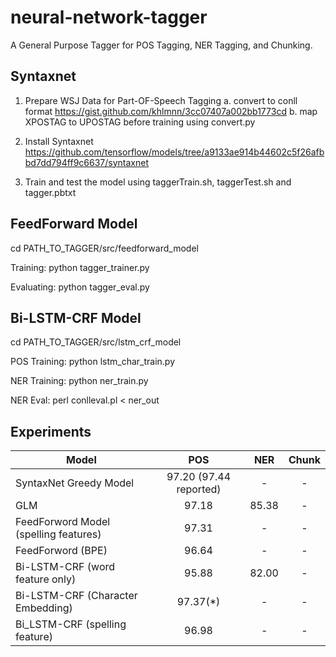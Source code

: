  # neural-network-tagger
A General Purpose Tagger for POS Tagging, NER Tagging, and Chunking.


<h2>Syntaxnet</h2>

1. Prepare WSJ Data for Part-OF-Speech Tagging
a. convert to conll format 
https://gist.github.com/khlmnn/3cc07407a002bb1773cd
b. map XPOSTAG to UPOSTAG before training using convert.py

2. Install Syntaxnet 
https://github.com/tensorflow/models/tree/a9133ae914b44602c5f26afbbd7dd794ff9c6637/syntaxnet
3. Train and test the model using taggerTrain.sh, taggerTest.sh and tagger.pbtxt

<h2>FeedForward Model</h2>

cd PATH_TO_TAGGER/src/feedforward_model

Training: python tagger_trainer.py 

Evaluating: python tagger_eval.py

<h2>Bi-LSTM-CRF Model</h2>

cd PATH_TO_TAGGER/src/lstm_crf_model

POS Training: python lstm_char_train.py

NER Training: python ner_train.py

NER Eval: perl conlleval.pl < ner_out

<h2>Experiments</h2>

Model                                                                                                           | POS  | NER | Chunk
--------------------------------------------------------------------------------------------------------------- | :---: | :---: | :-------:
SyntaxNet Greedy Model                                             | 97.20 (97.44 reported) |  - | -
GLM | 97.18 | 85.38 | -
FeedForword Model (spelling features) | 97.31 | - | -
FeedForword (BPE) | 96.64 | - | -
Bi-LSTM-CRF (word feature only) | 95.88 | 82.00 | -
Bi-LSTM-CRF (Character Embedding) | 97.37(*) | - | -
Bi_LSTM-CRF (spelling feature) | 96.98 | - | -

 

